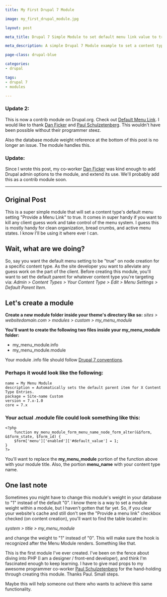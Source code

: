```yaml
---
title: My First Drupal 7 Module

image: my_first_drupal_module.jpg

layout: post

meta_title: Drupal 7 Simple Module to set default menu link value to true.

meta_description: A simple Drupal 7 Module example to set a content type default Menu Setting "Provide a Menu Link" to true.

page-class: drupal-blue

categories:
- drupal

tags:
- drupal 7
- modules

---
```


### Update 2:
This is now a contrib module on Drupal.org. Check out <a href="http://drupal.org/project/default_menu_link" title="Default Menu Link">Default Menu Link</a>.
I would like to thank <a href="http://drupal.org/user/24167" title="dandaman on Drupal.org">Dan Ficker</a> and <a href="http://drupal.org/user/251739" title="Unitoch on Drupal.org">Paul Schulzetenberg</a>. This wouldn't have been possible without their programmer steez.

Also the database module weight reference at the bottom of this post is no longer an issue. The module handles this.

### Update:
Since I wrote this post, my co-worker <a href="http://www.da-man.com/blog" title="Dan Ficker">Dan Ficker</a> was kind enough to add Drupal admin options to the module, and extend its use. We'll probably add this as a contrib module soon.

-------

## Original Post
This is a super simple module that will set a content type's default menu setting "Provide a Menu Link" to true. It comes in super handy if you want to kill any client guess work and take control of the menu system. I guess this is mostly handy for clean organization, bread crumbs, and active menu states. I know I'll be using it where ever I can.

## Wait, what are we doing?
So, say you want the default menu setting to be "true" on node creation for a specific content type. As the site developer you want to alleviate any guess work on the part of the client. Before creating this module, you'll want to set the default parent for whatever content type you're targeting via:
*Admin > Content Types > Your Content Type > Edit > Menu Settings > Default Parent Item*.

## Let's create a module
**Create a new module folder inside your theme's directory like so:**
*sites > websitedomain.com > modules > custom > my_menu_module*

**You'll want to create the following two files inside your my_menu_module folder:**
<ul>
<li>my_menu_module.info</li>
<li>my_menu_module.module</li>
</ul>

Your module .info file should follow <a href="http://drupal.org/node/542202" title="Drupal 7 .info file conventions">Drupal 7 conventions</a>.
### Perhaps it would look like the following:

```
name = My Menu Module
description = Automatically sets the default parent item for X Content Type Entries.
package = Site-name Custom
version = 7.x-1.0
core = 7.x
```

### Your actual .module file could look something like this:

```
<?php 
	function my_menu_module_form_menu_name_node_form_alter(&$form, &$form_state, $form_id) {
	$form['menu']['enabled']['#default_value'] = 1; 
}
?>
```

You'll want to replace the **my_menu_module** portion of the function above with your module title. Also, the portion **menu_name** with your content type name. 

## One last note
Sometimes you might have to change this module's weight in your database to "1" instead of the default "0". I know there is a way to set a module weight within a module, but I haven't gotten that far yet. So, if you clear your website's cache and still don't see the "Provide a menu link" checkbox checked (on content creation), you'll want to find the table located in:

*system > title > my_menu_module*

and change the weight to "1" instead of "0". This will make sure the hook is recognized after the Menu Module renders. Something like that.

This is the first module I've ever created. I've been on the fence about diving into PHP (I am a designer / front-end developer), and think I'm fascinated enough to keep learning. I have to give mad props to my awesome programmer co-worker <a href="http://twitter.com/#!/Unitoch" title="Unitoch on Twitter">Paul Schulzetenberg</a> for the hand-holding through creating this module. Thanks Paul. Small steps.

Maybe this will help someone out there who wants to achieve this same functionality.
